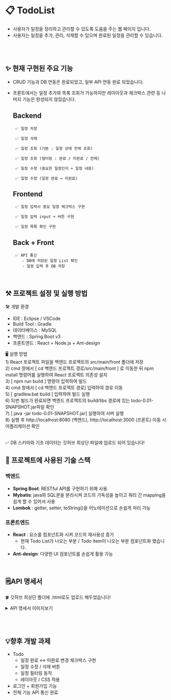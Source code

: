 # 📋 TodoList
- 사용자가 일정을 정리하고 관리할 수 있도록 도움을 주는 웹 페이지 입니다.
- 사용자는 일정을 추가, 관리, 삭제할 수 있으며 완료된 일정을 관리할 수 있습니다.  

<br><br>
## ✨ 현재 구현된 주요 기능  
- CRUD 기능과 DB 연동은 완료되었고, 일부 API 연동 완료 되었습니다.
- 프론트에서는 일정 추가와 목록 조회가 가능하지만 레이아웃과 체크박스 관련 등 나머지 기능은 완성되지 않았습니다.

  ## Backend
       ✅ 일정 저장
     
       ✅ 일정 삭제
    
       ✅ 일정 조회 (기본 : 일정 상태 전체 조회)
    
       ✅ 일정 조회 (필터링 : 완료 / 미완료 / 전체)
    
       ✅ 일정 수정 (중요한 일정인지 + 일정 내용)
    
       ✅ 일정 수정 (일정 완료 ↔ 미완료)  
  
  ## Frontend
       ✅ 일정 입력시 중요 일정 체크박스 구현
     
       ✅ 일정 입력 input + 버튼 구현
    
       ✅ 일정 목록 확인 구현
  
  ## Back + Front
       ✅ API 통신
          - DB에 저장된 일정 List 확인
          - 일정 입력 후 DB 저장  
<br>

## ⚒️ 프로젝트 설정 및 실행 방법  
🛠️ 개발 환경  
  - IDE : Eclipse / VSCode
  - Build Tool : Gradle
  - 데이터베이스 : MySQL
  - 백엔드 : Spring Boot v3
  - 프론트엔드 : React + Node.js + Ant-design

🖥️ 실행 방법  
       1) React 프로젝트 파일을 백엔드 프로젝트의 src/main/front 폴더에 저장  
       2) cmd 창에서 [ cd 백엔드 프로젝트 경로/src/main/front ] 로 이동한 뒤 npm install 명령어를 실행하여 React 프로젝트 의존성 설치  
       3) [ npm run build ] 명령어 입력하여 빌드  
       4) cmd 창에서 [ cd 백엔드 프로젝트 경로] 입력하여 경로 이동  
       5) [ gradlew.bat build ] 입력하여 빌드 실행  
       6) 5)번 빌드가 완료되면 백엔드 프로젝트의 build/libs 경로에 있는 todo-0.01-SNAPSHOT.jar파일 확인  
       7) [ java -jar todo-0.01-SNAPSHOT.jar] 실행하여 서버 실행  
       8) 실행 후 http://localhost:8080 (백엔드), http://localhost:3000 (프론트) 이동 시 어플리케이션 확인    

<br>
✅ DB 스키마와 기초 데이터는 깃허브 최상단 파일에 업로드 되어 있습니다!

<br>

## 🔧 프로젝트에 사용된 기술 스택  
### 백엔드  
- **Spring Boot**: RESTful API를 구현하기 위해 사용.  
- **Mybatis**: java와 SQL문을 분리시켜 코드의 가독성을 높이고 쿼리 간 mapping을 쉽게 할 수 있어서 사용  
- **Lombok** : getter, setter, toString()을 어노테이션으로 손쉽게 처리 가능  

### 프론트엔드  
- **React** : 요소를 컴포넌트화 시켜 코드의 재사용성 증가  
  - 현재 Todo List가 나오는 부분 / Todo item이 나오는 부분 컴포넌트화 했습니다.  
- **Ant-design**: 다양한 UI 컴포넌트를 손쉽게 활용 가능  
  
<br>

## 🗒️API 명세서
  🍀 깃허브 최상단 폴더에 .html로도 업로드 해두었습니다!
<details>
    <summary>API 명세서 이미지보기</summary>
  
<!-- summary 아래 한칸 공백 두고 내용 삽입 -->
  <img width="973" alt="1" src="https://github.com/user-attachments/assets/0dbd9e50-6b06-4e39-8900-717f2458ee50" />
  <img width="976" alt="2" src="https://github.com/user-attachments/assets/a6d223f2-7438-4cda-80d0-35e4c251fda4" />
  <img width="860" alt="3" src="https://github.com/user-attachments/assets/bc5afeec-3572-4587-b720-46ba282e2eb6" />
  <img width="863" alt="4" src="https://github.com/user-attachments/assets/2d4c12da-5b1b-43b7-b294-ef4113df125c" />
  <img width="869" alt="5" src="https://github.com/user-attachments/assets/8fb513b6-759c-43d1-9b54-7f1a5d465541" />
  <img width="869" alt="6" src="https://github.com/user-attachments/assets/353d6ad0-e17e-4054-a68f-89649ad2c0ce" />  

</details>
  
<br><br>
## 💡향후 개발 과제  
  - Todo  
    - 일정 완료 ↔ 미완료 변경 체크박스 구현  
    - 일정 수정 / 삭제 버튼  
    - 일정 필터링 동작  
    - 레이아웃 / CSS 적용  
  - 로그인 + 회원가입 기능  
  - 전체 기능 API 통신 완료  
    
